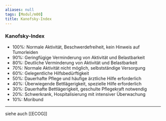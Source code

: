 ```yaml
---
aliases: null
tags: [Modul/m00]
title: Kanofsky-Index
---
```

### Kanofsky-Index
- 100%: Normale Aktivität, Beschwerdefreiheit, kein Hinweis auf Tumorleiden
- 90%: Geringfügige Verminderung von Aktivität und Belastbarkeit
- 80%: Deutliche Verminderung von Aktivität und Belastbarkeit
- 70%: Normale Aktivität nicht möglich, selbstständige Versorgung
- 60%: Gelegentliche Hilfsbedürftigkeit
- 50%: Dauerhafte Pflege und häufige ärztliche Hilfe erforderlich
- 40%: Überwiegende Bettlägerigkeit, spezielle Hilfe erforderlich
- 30%: Dauerhafte Bettlägerigkeit, geschulte Pflegekraft notwendig
- 20%: Schwerkrank, Hospitalisierung mit intensiver Überwachung
- 10%: Moribund
---
siehe auch [[ECOG]]